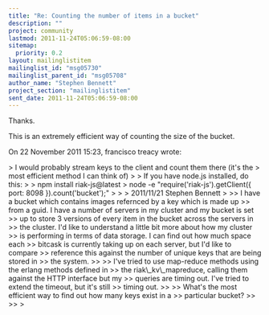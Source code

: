```yaml
---
title: "Re: Counting the number of items in a bucket"
description: ""
project: community
lastmod: 2011-11-24T05:06:59-08:00
sitemap:
  priority: 0.2
layout: mailinglistitem
mailinglist_id: "msg05730"
mailinglist_parent_id: "msg05708"
author_name: "Stephen Bennett"
project_section: "mailinglistitem"
sent_date: 2011-11-24T05:06:59-08:00
---
```



Thanks.

This is an extremely efficient way of counting the size of the bucket.

On 22 November 2011 15:23, francisco treacy wrote:

&gt; I would probably stream keys to the client and count them there (it's the
&gt; most efficient method I can think of)
&gt;
&gt; If you have node.js installed, do this:
&gt;
&gt; npm install riak-js@latest
&gt; node -e "require('riak-js').getClient({ port: 8098 }).count('bucket');"
&gt;
&gt;
&gt; 2011/11/21 Stephen Bennett 
&gt;
&gt;&gt; I have a bucket which contains images refernced by a key which is made up
&gt;&gt; from a guid. I have a number of servers in my cluster and my bucket is set
&gt;&gt; up to store 3 versions of every item in the bucket across the servers in
&gt;&gt; the cluster. I'd like to understand a little bit more about how my cluster
&gt;&gt; is performing in terms of data storage. I can find out how much space each
&gt;&gt; bitcask is currently taking up on each server, but I'd like to compare
&gt;&gt; reference this against the number of unique keys that are being stored in
&gt;&gt; the system.
&gt;&gt;
&gt;&gt; I've tried to use map-reduce methods using the erlang methods defined in
&gt;&gt; the riak\\_kv\\_mapreduce, calling them against the HTTP interface but my
&gt;&gt; queries are timing out. I've tried to extend the timeout, but it's still
&gt;&gt; timing out.
&gt;&gt;
&gt;&gt; What's the most efficient way to find out how many keys exist in a
&gt;&gt; particular bucket?
&gt;&gt;
&gt;&gt;
&gt;
